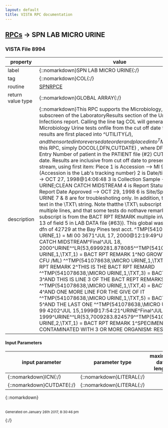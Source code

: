 ```yaml
---
layout: default
title: VISTA RPC documentation
---
```




## [RPCs](TableOfContent.md) &#8594; SPN LAB MICRO URINE 



### VISTA File 8994 


 property | value 
--- | --- 
 label | {::nomarkdown}SPN LAB MICRO URINE{:/}
 tag | {::nomarkdown}COL{:/}
 routine | [SPNRPCE](http://code.osehra.org/dox/Routine_SPNRPCE_source.html)
 return value type | {::nomarkdown}GLOBAL ARRAY{:/}
 description | {::nomarkdown}This RPC supports the Microbiology, Urine subscreen of the LaboratoryResults section of the Urinary Tract Infections report. Calling the line tag COL will generate all Lab Microbiology Urine tests onfile from the cut off date forward. The results are first placed into ^UTILITY($J), andthen sorted into reverse date order and placed into ^TMP($J) To call this RPC, simply DOCOL(,DFN,CUTDATE) , where DFN = Internal Entry Number of patient in the PATIENT file (#2) CUTDATE = Cut off date. Results are inclusive from cut off date to present  Sample data stream, using first item:  Piece  1 is Accession --> MI 98 6158  (Accession is the Lab's tracking number)  2 is Date/time Received --> OCT 27, 1998@14:06:48  3 is Collection Sample --> URINE;CLEAN CATCH MIDSTREAM  4 is Report Status --> Final  5 is Report Date Approved --> OCT 29, 1998  6 is Site/Specimen --> URINE  7 & 8 are for troubleshoting only.        In addition, there is report text in the \TXT\ string. Note thatthe \TXT\ subscript may have multiple lines, and that some tests do nothave remarks.  This subscript is from the BACT RPT REMARK multiple inVista (subfield 13 of field 5 in LAB DATA file {#63}). This global was ran using the dfn of 42729 at the Bay Pines test acct.  ^TMP(541078638,\MICRO URINE\,1) = MI 00 3671^JUL 17, 2000@12:19:49^URINE; CLEAN CATCH MIDSTREAM^Final^JUL 18, 2000^URINE^^LR(53,6999281.878085^^TMP(541078638,\MICRO URINE\,1,\TXT\,1) = BACT RPT REMARK 1^NO GROWTH (<1000 CFU /ML) ^^TMP(541078638,\MICRO URINE\,1,\TXT\,2) = BACT RPT REMARK 2^THIS IS THE BACT RPT REMARD ^^TMP(541078638,\MICRO URINE\,1,\TXT\,3) = BACT RPT REMARK 3^AND THIS IS LINE 3 OF THE BACT REPT REMARKS ^^TMP(541078638,\MICRO URINE\,1,\TXT\,4) = BACT RPT REMARK 4^AND ONE MORE LINE FOR THE GIVE OF IT ^^TMP(541078638,\MICRO URINE\,1,\TXT\,5) = BACT RPT REMARK 5^AND THE LAST ONE ^^TMP(541078638,\MICRO URINE\,2) = MI 99 4202^JUL 15,1999@17:54:21^URINE^Final^JUL 17, 1999^URINE^^LR(53,7009283.824579^^TMP(541078638,\MICRO URINE\,2,\TXT\,1) = BACT RPT REMARK 1^SPECIMEN GROSSLY CONTAMINATED WITH 3 OR MORE ORGANISM: RESUBMIT ^{:/}

#### Input Parameters

| input parameter | parameter type | maximum data length | required | description | 
| --- | --- | --- | --- | --- | 
| {::nomarkdown}ICN{:/} | {::nomarkdown}LITERAL{:/} |  |  |  | 
| {::nomarkdown}CUTDATE{:/} | {::nomarkdown}LITERAL{:/} |  |  |  | 

{::nomarkdown} <br/><br/><p style="font-size: 11px">Generated on January 26th 2017, 8:30:46 pm</p>{:/}